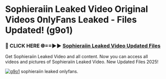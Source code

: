 # Sophieraiin Leaked Video Original Videos 0nlyFans Leaked - Files Updated! (g9o1)

<h3>🔴 CLICK HERE 🌐==►► <a href="https://tinyurl.com/ms9xzufz" rel="nofollow">Sophieraiin Leaked Video Updated Files</a></h3>

Get Sophieraiin Leaked Video and all content. Now you can access all videos and pictures of Sophieraiin Leaked Video. New Updated Files 2025!

[![g9o1](https://i.imgur.com/PQ7UWWw.gif)](https://tinyurl.com/ms9xzufz)
sophieraiin leaked onlyfans.